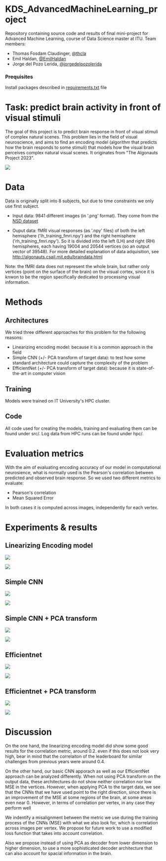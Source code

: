 # KDS_AdvancedMachineLearning_project

Repository containing source code and results of final mini-project for Advanced Machine Learning, course of Data Science master at ITU.
Team members:

* Thomas Fosdam Claudinger, [@thcla](https://github.com/thcla)
* Emil Haldan, [@EmilHaldan](https://github.com/EmilHaldan)
* Jorge del Pozo Lerida, [@jorgedelpozolerida](https://github.com/jorgedelpozolerida)

### Prequisites
Install packages described in [requirements.txt](https://github.com/jorgedelpozolerida/KDS_AdvancedMachineLearning_project/blob/main/requirements.txt) file

# Task: predict brain activity in front of visual stimuli
The goal of this project is to predict brain response in front of visual stimuli of complex natural scenes. This problem lies in the field of visual neuroscience, and aims to find an encoding model (algorithm that predicts how the brain responds to some stimuli) that models how the visual brain perceives complex natural visual scenes. It originates from "The Algonauts Project 2023".

![](img/task.png)


# Data
Data is originally split into 8 subjects, but due to time constraints we only use first subject.

* Input data: 9841 different images (in '.png' format). They come from the  [NSD  dataset](https://naturalscenesdataset.org/)


* Ouput data: fMRI visual responses (as '.npy' files) of both the left hemisphere ('lh_training_fmri.npy') and the right hemisphere ('rh_training_fmri.npy'). So it is divided into the left (LH) and right (RH) hemispheres, each having 19004 and 20544 vertices (so an output vector of 39548).  For more detailed explanation of data adquisition, see http://algonauts.csail.mit.edu/braindata.html 

Note: the fMRI data does not represent the whole brain, but rather only vertices (point on the surface of the brain) on the visual cortex, since it is knwon to be the region specifically dedicated to processing visual information.

# Methods

## Architectures
We tried three different approaches for this problem for the following reasons:
* Linearizing encoding model: because it is a common approach in the field
* Simple CNN (+/- PCA transform of target data): to test how some standard architecture could capture the complexity of the problem
* EfficientNet (+/- PCA transform of target data): because it is state-of-the-art in computer vision

## Training
Models were trained on IT University's HPC cluster.

## Code
All code used for creating the models, training and evaluating them can be found under src/. Log data from HPC runs can be found under hpc/.

# Evaluation metrics
With the aim of evaluating encoding accuracy of our model in computational neurosience, what is normally used is the Pearson's correlation between predicted and observed brain response. So we used two different metrics to evaluate:

* Pearson's correlation
* Mean Squared Error

In both cases it is computed across images, independently for each vertex.

# Experiments & results

## Linearizing Encoding model
![](img/lin_corr_1.png)

![](img/lin_MSE.png)



## Simple CNN
![](img/CNN_corr.png)

![](img/CNN_MSE.png)



## Simple CNN + PCA transform
![](img/CNN+PCA_corr.png)

![](img/CNN+PCA_MSE.png)



## Efficientnet
![](img/Eff_corr.png)

![](img/Eff_MSE.png)



## Efficientnet + PCA transform
![](img/Eff+PCA_corr.png)

![](img/Eff+PCA_MSE.png)



# Discussion
On the one hand, the linearizing encoding model did show some good results for the correlation metric, around 0.2. even if this does not look  very high, bear in mind that the correlaiton of the leaderboard for similar challenges from previous years were around 0.4.

On the other hand, our basic CNN apporach as well as our EfficientNet approach can be analyzed differently. When not using PCA transform on the output data, these architectures do not show neither correlation nor low MSE in the vertices. However, when applying PCA to the target data, we see that the CNNs that we have used point to the right direction, since there is an improvement of the MSE at some regions of the brain, at some areas even near 0. However, in terms of correlation per vertex, in any case they perform well

We indentify a misalignment between the metric we use during the training process of the CNNs (MSE) with what we also look for, which is correlation across images per vertex. We propose for future work to use a modified loss function that takes into account correlation.

Also we propose instead of using PCA as decoder from lower dimension to higher dimension, to use a more sophisticated decoder architecture that can also account for spacial information in the brain.